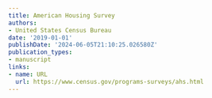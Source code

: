 ```yaml
---
title: American Housing Survey
authors:
- United States Census Bureau
date: '2019-01-01'
publishDate: '2024-06-05T21:10:25.026580Z'
publication_types:
- manuscript
links:
- name: URL
  url: https://www.census.gov/programs-surveys/ahs.html
---
```

